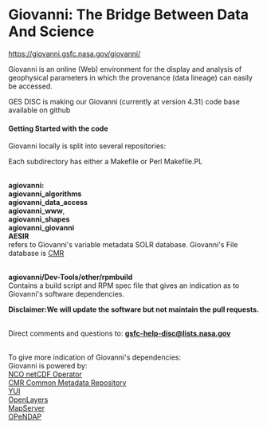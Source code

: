 # Giovanni:     The Bridge Between Data And Science 
https://giovanni.gsfc.nasa.gov/giovanni/

Giovanni is an online (Web) environment for the display and analysis of geophysical parameters in which the provenance (data lineage) can easily be accessed. 

GES DISC is making our Giovanni (currently at version 4.31)  code base available on github

<h4> Getting Started with the code </h4>
Giovanni locally is split into several repositories:

Each subdirectory has either a Makefile or Perl Makefile.PL

<br/><b>agiovanni:</b>
<br/><b>agiovanni_algorithms</b>
<br/><b>agiovanni_data_access</b>
<br/><b>agiovanni_www</b>, 
<br/><b>agiovanni_shapes</b>
<br/><b> agiovanni_giovanni</b> 
<br/><b>AESIR</b><br/>refers to Giovanni's variable metadata SOLR database. Giovanni's File database is <a href="https://earthdata.nasa.gov/about/science-system-description/eosdis-components/common-metadata-repository">CMR</a>

<br/><b>agiovanni/Dev-Tools/other/rpmbuild</b><br/> Contains  a build script and RPM spec file that gives an indication as to Giovanni's software dependencies.


<b>Disclaimer:We will update the software but not maintain the pull requests.</b>

<br/>Direct comments and questions to: <b>gsfc-help-disc@lists.nasa.gov</b>

<br/>To give more indication of Giovanni's dependencies:
<br/>Giovanni is powered by:
<br/><a href="http://nco.sourceforge.net/">NCO netCDF Operator</a>
<br/><a href="https://earthdata.nasa.gov/about/science-system-description/eosdis-components/common-metadata-repository">CMR Common Metadata Repository</a>
<br/><a href="http://developer.yahoo.com/yui/">YUI</a>
<br/><a href="http://openlayers.org/">OpenLayers</a>
<br/><a href="http://www.mapserver.org/ogc/">MapServer</a>
<br/><a href="http://opendap.org/">OPeNDAP</a>





